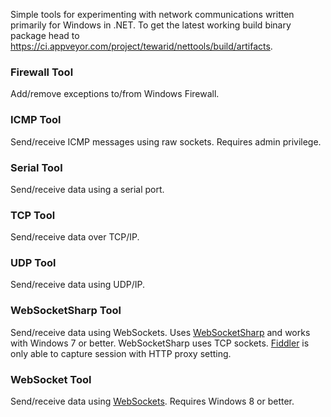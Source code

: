 Simple tools for experimenting with network communications written primarily for Windows in .NET. To get the latest working build binary package head to https://ci.appveyor.com/project/tewarid/nettools/build/artifacts.

### Firewall Tool
Add/remove exceptions to/from Windows Firewall.

### ICMP Tool
Send/receive ICMP messages using raw sockets. Requires admin privilege.

### Serial Tool
Send/receive data using a serial port.

### TCP Tool
Send/receive data over TCP/IP.

### UDP Tool
Send/receive data using UDP/IP.

### WebSocketSharp Tool
Send/receive data using WebSockets. Uses [WebSocketSharp](https://github.com/sta/websocket-sharp) and works with Windows 7 or better. WebSocketSharp uses TCP sockets. [Fiddler](http://www.telerik.com/fiddler) is only able to capture session with HTTP proxy setting.

### WebSocket Tool
Send/receive data using [WebSockets](https://msdn.microsoft.com/en-us/library/system.net.websockets.websocket.aspx). Requires Windows 8 or better.
